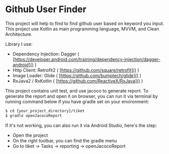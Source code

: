 # Github User Finder

This project will help to find to find github user based on keyword you input.
This project use Kotlin as main programming language, MVVM, and Clean Architecture.

Library I use:
- Dependency Injection: Dagger ( [https://developer.android.com/training/dependency-injection/dagger-android]() )
- Http Client: Retrofit2 ( [https://github.com/square/retrofit]() )
- Image Loader: Glide ( [https://github.com/bumptech/glide]() )
- RxJava2 / RxKotlin ( [https://github.com/ReactiveX/RxJava]() )


This project contains unit test, and use jacoco to generate report.
To generate the report and open it on browser, you can run it via terminal by running command below if you have gradle set on your environment:
```sh
$ cd {your_project_directory}/tiket
$ gradle openJacocoReport
```
If it's not working, you can also run it via Android Studio, here's the step:
- Open the project
- On the right toolbar, you can find the gradle menu
- Go to tiket -> Tasks -> reporting -> openJacocoReport




